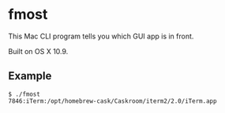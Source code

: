 # fmost

This Mac CLI program tells you which GUI app is in front.

Built on OS X 10.9.

## Example

```
$ ./fmost
7846:iTerm:/opt/homebrew-cask/Caskroom/iterm2/2.0/iTerm.app
```

